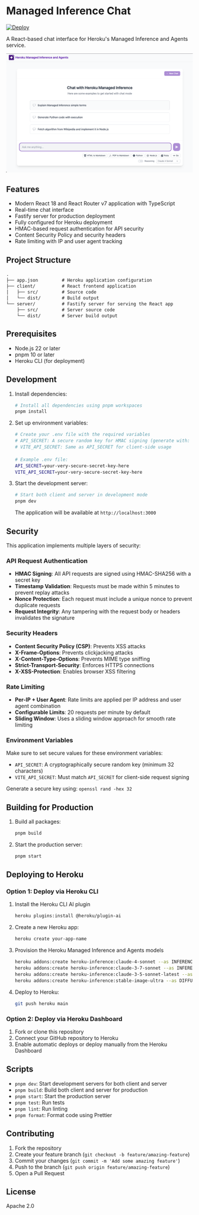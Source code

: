 # Managed Inference Chat

[![Deploy](https://www.herokucdn.com/deploy/button.svg)](https://www.heroku.com/deploy?template=https://github.com/heroku-reference-apps/managed-inference-chat)

A React-based chat interface for Heroku's Managed Inference and Agents service.

![Screenshot](screenshot.png)

## Features

- Modern React 18 and React Router v7 application with TypeScript
- Real-time chat interface
- Fastify server for production deployment
- Fully configured for Heroku deployment
- HMAC-based request authentication for API security
- Content Security Policy and security headers
- Rate limiting with IP and user agent tracking

## Project Structure

```text
.
├── app.json         # Heroku application configuration
├── client/          # React frontend application
│   ├── src/         # Source code
│   └── dist/        # Build output
└── server/          # Fastify server for serving the React app
    ├── src/         # Server source code
    └── dist/        # Server build output
```

## Prerequisites

- Node.js 22 or later
- pnpm 10 or later
- Heroku CLI (for deployment)

## Development

1. Install dependencies:

   ```bash
   # Install all dependencies using pnpm workspaces
   pnpm install
   ```

1. Set up environment variables:

   ```bash
   # Create your .env file with the required variables
   # API_SECRET: A secure random key for HMAC signing (generate with: openssl rand -hex 32)
   # VITE_API_SECRET: Same as API_SECRET for client-side usage

   # Example .env file:
   API_SECRET=your-very-secure-secret-key-here
   VITE_API_SECRET=your-very-secure-secret-key-here
   ```

1. Start the development server:

   ```bash
   # Start both client and server in development mode
   pnpm dev
   ```

   The application will be available at `http://localhost:3000`

## Security

This application implements multiple layers of security:

### API Request Authentication

- **HMAC Signing**: All API requests are signed using HMAC-SHA256 with a secret key
- **Timestamp Validation**: Requests must be made within 5 minutes to prevent replay attacks
- **Nonce Protection**: Each request must include a unique nonce to prevent duplicate requests
- **Request Integrity**: Any tampering with the request body or headers invalidates the signature

### Security Headers

- **Content Security Policy (CSP)**: Prevents XSS attacks
- **X-Frame-Options**: Prevents clickjacking attacks
- **X-Content-Type-Options**: Prevents MIME type sniffing
- **Strict-Transport-Security**: Enforces HTTPS connections
- **X-XSS-Protection**: Enables browser XSS filtering

### Rate Limiting

- **Per-IP + User Agent**: Rate limits are applied per IP address and user agent combination
- **Configurable Limits**: 20 requests per minute by default
- **Sliding Window**: Uses a sliding window approach for smooth rate limiting

### Environment Variables

Make sure to set secure values for these environment variables:

- `API_SECRET`: A cryptographically secure random key (minimum 32 characters)
- `VITE_API_SECRET`: Must match `API_SECRET` for client-side request signing

Generate a secure key using: `openssl rand -hex 32`

## Building for Production

1. Build all packages:

   ```bash
   pnpm build
   ```

1. Start the production server:

   ```bash
   pnpm start
   ```

## Deploying to Heroku

### Option 1: Deploy via Heroku CLI

1. Install the Heroku CLI AI plugin

   ```bash
   heroku plugins:install @heroku/plugin-ai
   ```

1. Create a new Heroku app:

   ```bash
   heroku create your-app-name
   ```

1. Provision the Heroku Managed Inference and Agents models

   ```bash
   heroku addons:create heroku-inference:claude-4-sonnet --as INFERENCE_4
   heroku addons:create heroku-inference:claude-3-7-sonnet --as INFERENCE_3_7
   heroku addons:create heroku-inference:claude-3-5-sonnet-latest --as INFERENCE_3_5
   heroku addons:create heroku-inference:stable-image-ultra --as DIFFUSION
   ```

1. Deploy to Heroku:

   ```bash
   git push heroku main
   ```

### Option 2: Deploy via Heroku Dashboard

1. Fork or clone this repository
1. Connect your GitHub repository to Heroku
1. Enable automatic deploys or deploy manually from the Heroku Dashboard

## Scripts

- `pnpm dev`: Start development servers for both client and server
- `pnpm build`: Build both client and server for production
- `pnpm start`: Start the production server
- `pnpm test`: Run tests
- `pnpm lint`: Run linting
- `pnpm format`: Format code using Prettier

## Contributing

1. Fork the repository
2. Create your feature branch (`git checkout -b feature/amazing-feature`)
3. Commit your changes (`git commit -m 'Add some amazing feature'`)
4. Push to the branch (`git push origin feature/amazing-feature`)
5. Open a Pull Request

## License

Apache 2.0
